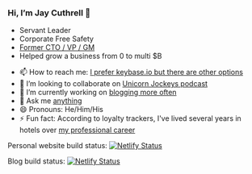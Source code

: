 ### Hi, I’m Jay Cuthrell 👋

* Servant Leader 
* Corporate Free Safety 
* [Former CTO / VP / GM](https://jaycuthrell.com/about/) 
* Helped grow a business from 0 to multi $B 

- 📫 How to reach me: [I prefer keybase.io but there are other options](https://jaycuthrell.com/contact/)
- 👯 I’m looking to collaborate on [Unicorn Jockeys podcast](https://unicornjockeys.com/)
- 🔭 I’m currently working on [blogging more often](https://fudge.org)
- 💬 Ask me [anything](https://calendly.com/jaycuthrell)
- 😄 Pronouns: He/Him/His
- ⚡ Fun fact: According to loyalty trackers, I've lived several years in hotels over [my professional career](https://jaycuthrell.com/resume/)

Personal website build status: [![Netlify Status](https://api.netlify.com/api/v1/badges/9429ed97-dcdd-4ad1-bc10-cd5d36cf367b/deploy-status)](https://app.netlify.com/sites/jaycuthrellcom/deploys)

Blog build status: [![Netlify Status](https://api.netlify.com/api/v1/badges/fa2e411c-fe48-40b9-8f6d-90baabf71287/deploy-status)](https://app.netlify.com/sites/fudgeorg/deploys)
